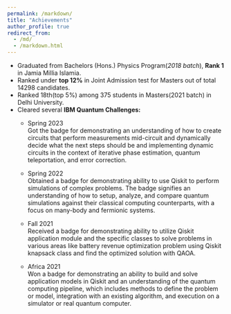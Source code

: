 ```yaml
---
permalink: /markdown/
title: "Achievements"
author_profile: true
redirect_from: 
  - /md/
  - /markdown.html
---
```


* Graduated from Bachelors (Hons.) Physics Program(<i>2018 batch</i>), <b>Rank 1</b> in Jamia Millia Islamia.
* Ranked under <b>top 12%</b> in Joint Admission test for Masters out of total 14298 candidates.
* Ranked 18th(top 5%) among 375 students in Masters(2021 batch) in Delhi University.
* Cleared several <b>IBM Quantum Challenges:</b>
  * Spring 2023<br>
    Got the badge for demonstrating  an understanding of how to create circuits that perform measurements mid-circuit and dynamically decide what the next steps should be and implementing dynamic circuits in the context of iterative phase estimation, quantum teleportation, and error correction.

    <div data-iframe-width="150" data-iframe-height="270" data-share-badge-id="08610294-cf77-4522-b350-1bd032f6ff19" data-share-badge-host="https://www.credly.com"></div><script type="text/javascript" async src="//cdn.credly.com/assets/utilities/embed.js"></script>

  * Spring 2022<br>
    Obtained a badge for demonstrating ability to use Qiskit to perform simulations of complex problems. The badge signifies an understanding of how to setup, analyze, and compare quantum simulations against their classical computing counterparts, with a focus on many-body and fermionic systems.

    <div data-iframe-width="150" data-iframe-height="270" data-share-badge-id="24ef330f-68c5-4eca-b674-4bcfd47afd6f" data-share-badge-host="https://www.credly.com"></div><script type="text/javascript" async src="//cdn.credly.com/assets/utilities/embed.js"></script>

  * Fall 2021<br>
    Received a badge for demonstrating ability to utilize Qiskit application module and the specific classes to solve problems in various areas like battery revenue optimization problem using Qiskit knapsack class and find the optimized solution with QAOA.

    <div data-iframe-width="150" data-iframe-height="270" data-share-badge-id="651560d1-2c57-45ec-92e9-96e4e1d37916" data-share-badge-host="https://www.credly.com"></div><script type="text/javascript" async src="//cdn.credly.com/assets/utilities/embed.js"></script>

  * Africa 2021<br>
    Won a badge for demonstrating an ability to build and solve application models in Qiskit and an understanding of the quantum computing pipeline, which includes methods to define the problem or model, integration with an existing algorithm, and execution on a simulator or real quantum computer.

    <div data-iframe-width="150" data-iframe-height="270" data-share-badge-id="cf65ffdb-0e30-4530-93ff-2660bb9f3d8b" data-share-badge-host="https://www.credly.com"></div><script type="text/javascript" async src="//cdn.credly.com/assets/utilities/embed.js"></script>

